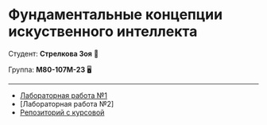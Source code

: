 # Фундаментальные концепции искуственного интеллекта

Студент: **Стрелкова Зоя** :cherry_blossom:

Группа: **М80-107М-23** :desktop_computer:
***
* [Лабораторная работа №1](https://github.com/ZoyaSoya/ML-Labs/blob/main/laba1.ipynb)
* [Лабораторная работа №2]
* [Репозиторий с курсовой](https://github.com/Aleksandr201-1/M.O.X.)
